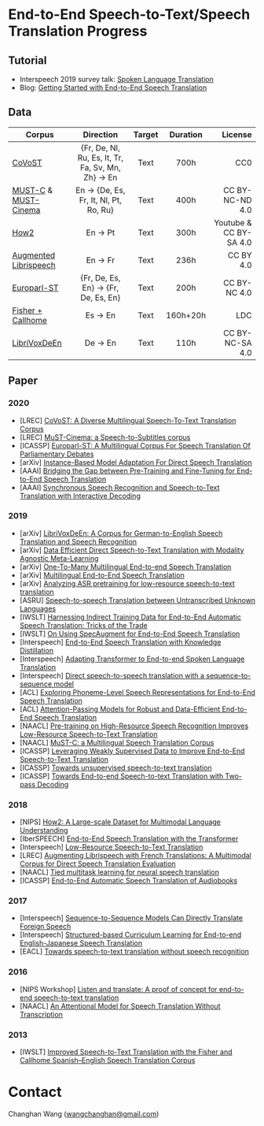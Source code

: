 End-to-End Speech-to-Text/Speech Translation Progress
======

## Tutorial
* Interspeech 2019 survey talk: [Spoken Language Translation](https://www.youtube.com/watch?v=beB5L6rsb0I)
* Blog: [Getting Started with End-to-End Speech Translation](https://towardsdatascience.com/getting-started-with-end-to-end-speech-translation-3634c35a6561)

## Data

| Corpus | Direction | Target | Duration | License |
| ------ |:-------:|:-----:|:-----:|----:|
| [CoVoST](https://arxiv.org/pdf/2002.01320.pdf) | {Fr, De, Nl, Ru, Es, It, Tr, Fa, Sv, Mn, Zh} -> En | Text | 700h | CC0 |
| [MUST-C](https://www.aclweb.org/anthology/N19-1202.pdf) & [MUST-Cinema](https://arxiv.org/pdf/2002.10829.pdf) | En -> {De, Es, Fr, It, Nl, Pt, Ro, Ru} | Text | 400h | CC BY-NC-ND 4.0 |
| [How2](https://arxiv.org/pdf/1811.00347.pdf) | En -> Pt | Text | 300h | Youtube & CC BY-SA 4.0 |
| [Augmented Librispeech](https://arxiv.org/pdf/1802.03142.pdf) | En -> Fr | Text | 236h | CC BY 4.0 |
| [Europarl-ST](https://arxiv.org/pdf/1911.03167.pdf) | {Fr, De, Es, En} -> {Fr, De, Es, En} | Text | 200h | CC BY-NC 4.0 |
| [Fisher + Callhome](https://www.seas.upenn.edu/~ccb/publications/improved-speech-to-speech-translation.pdf) | Es -> En | Text | 160h+20h | LDC |
| [LibriVoxDeEn](https://arxiv.org/pdf/1910.07924.pdf) | De -> En | Text | 110h | CC BY-NC-SA 4.0 |

## Paper

### 2020
- [LREC] [CoVoST: A Diverse Multilingual Speech-To-Text Translation Corpus](https://arxiv.org/pdf/2002.01320.pdf)
- [LREC] [MuST-Cinema: a Speech-to-Subtitles corpus](https://arxiv.org/pdf/2002.10829.pdf)
- [ICASSP] [Europarl-ST: A Multilingual Corpus For Speech Translation Of Parliamentary Debates](https://arxiv.org/pdf/1911.03167.pdf)
- [arXiv] [Instance-Based Model Adaptation For Direct Speech Translation](https://arxiv.org/pdf/1910.10663.pdf)
- [AAAI] [Bridging the Gap between Pre-Training and Fine-Tuning for End-to-End Speech Translation](https://arxiv.org/pdf/1909.07575.pdf)
- [AAAI] [Synchronous Speech Recognition and Speech-to-Text Translation with Interactive Decoding](https://arxiv.org/pdf/1912.07240.pdf)

### 2019
- [arXiv] [LibriVoxDeEn: A Corpus for German-to-English Speech Translation and Speech Recognition](https://arxiv.org/pdf/1910.07924.pdf)
- [arXiv] [Data Efficient Direct Speech-to-Text Translation with Modality Agnostic Meta-Learning](https://arxiv.org/pdf/1911.04283.pdf)
- [arXiv] [One-To-Many Multilingual End-to-end Speech Translation](https://arxiv.org/pdf/1910.03320.pdf)
- [arXiv] [Multilingual End-to-End Speech Translation](https://arxiv.org/pdf/1910.00254.pdf)
- [arXiv] [Analyzing ASR pretraining for low-resource speech-to-text translation](https://arxiv.org/pdf/1910.10762.pdf)
- [ASRU] [Speech-to-speech Translation between Untranscribed Unknown Languages](https://arxiv.org/pdf/1910.00795.pdf)
- [IWSLT] [Harnessing Indirect Training Data for End-to-End Automatic Speech Translation: Tricks of the Trade](https://arxiv.org/pdf/1909.06515.pdf)
- [IWSLT] [On Using SpecAugment for End-to-End Speech Translation](https://arxiv.org/pdf/1911.08876.pdf)
- [Interspeech] [End-to-End Speech Translation with Knowledge Distillation](https://arxiv.org/pdf/1904.08075.pdf)
- [Interspeech] [Adapting Transformer to End-to-end Spoken Language Translation](https://www.isca-speech.org/archive/Interspeech_2019/pdfs/3045.pdf)
- [Interspeech] [Direct speech-to-speech translation with a sequence-to-sequence model](https://arxiv.org/pdf/1904.06037.pdf)
- [ACL] [Exploring Phoneme-Level Speech Representations for End-to-End Speech Translation](https://www.aclweb.org/anthology/P19-1179.pdf)
- [ACL] [Attention-Passing Models for Robust and Data-Efficient End-to-End Speech Translation](https://arxiv.org/pdf/1904.07209.pdf)
- [NAACL] [Pre-training on High-Resource Speech Recognition Improves Low-Resource Speech-to-Text Translation](https://www.aclweb.org/anthology/N19-1006.pdf)
- [NAACL] [MuST-C: a Multilingual Speech Translation Corpus](https://www.aclweb.org/anthology/N19-1202.pdf)
- [ICASSP] [Leveraging Weakly Supervised Data to Improve End-to-End Speech-to-Text Translation](https://arxiv.org/pdf/1811.02050.pdf)
- [ICASSP] [Towards unsupervised speech-to-text translation](https://arxiv.org/pdf/1811.01307.pdf)
- [ICASSP] [Towards End-to-end Speech-to-text Translation with Two-pass Decoding](https://orbxball.github.io/pub/icassp-2019.pdf)

### 2018
- [NIPS] [How2: A Large-scale Dataset for Multimodal Language Understanding](https://arxiv.org/pdf/1811.00347.pdf)
- [IberSPEECH] [End-to-End Speech Translation with the Transformer](https://pdfs.semanticscholar.org/5253/3e5ffc2f9b635fa21259f9749609b1f9dfa1.pdf?_ga=2.259261770.172395283.1580036833-1842396350.1580036833)
- [Interspeech] [Low-Resource Speech-to-Text Translation](https://arxiv.org/pdf/1803.09164.pdf)
- [LREC] [Augmenting Librispeech with French Translations: A Multimodal Corpus for Direct Speech Translation Evaluation](https://arxiv.org/pdf/1802.03142.pdf)
- [NAACL] [Tied multitask learning for neural speech translation](https://www.aclweb.org/anthology/N18-1008.pdf)
- [ICASSP] [End-to-End Automatic Speech Translation of Audiobooks](https://arxiv.org/pdf/1802.04200.pdf)

### 2017
- [Interspeech] [Sequence-to-Sequence Models Can Directly Translate Foreign Speech](https://arxiv.org/pdf/1703.08581.pdf)
- [Interspeech] [Structured-based Curriculum Learning for End-to-end English-Japanese Speech Translation](https://arxiv.org/abs/1802.06003)
- [EACL] [Towards speech-to-text translation without speech recognition](https://arxiv.org/pdf/1702.03856.pdf)

### 2016
- [NIPS Workshop] [Listen and translate: A proof of concept for end-to-end speech-to-text translation](https://arxiv.org/pdf/1612.01744.pdf)
- [NAACL] [An Attentional Model for Speech Translation Without Transcription](https://www.aclweb.org/anthology/N16-1109.pdf)

### 2013
- [IWSLT] [Improved Speech-to-Text Translation with the Fisher and Callhome Spanish–English Speech Translation Corpus](https://www.seas.upenn.edu/~ccb/publications/improved-speech-to-speech-translation.pdf)


# Contact

Changhan Wang ([wangchanghan@gmail.com](mailto:wangchanghan@gmail.com))
